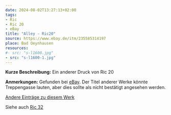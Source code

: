 ```yaml
---
date: 2024-08-02T13:27:13+02:00
tags:
- Ric
- Ric 20
- eBay
title: "Alley - Ric20"
source: https://www.ebay.de/itm/235585314197
place: Bad Oeynhausen
resources:
#- src: "s-l1600.jpg"
- src: "s-l1600-1.jpg"
---
```


**Kurze Beschreibung:** Ein anderer Druck von Ric 20

**Anmerkungen:** Gefunden bei [eBay](https://www.ebay.de/itm/235585314197). Der Titel anderer Werke könnte Treppengasse lauten, aber dies sollte als nicht bestätigt angesehen werden.

[Andere Einträge zu diesem Werk](/de/tags/ric-20)

Siehe auch [Ric 32](/de/tags/ric-32)
